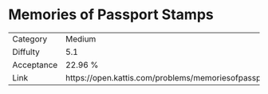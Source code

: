 # Memories of Passport Stamps

<table>
    <tr>
        <td>Category</td>
        <td>Medium</td>
    </tr>
    <tr>
        <td>Diffulty</td>
        <td>5.1</td>
    </tr>
    <tr>
        <td>Acceptance</td>
        <td>22.96 %</td>
    </tr>
    <tr>
        <td>Link</td>
        <td>https://open.kattis.com/problems/memoriesofpassportstamps</td>
    </tr>
</table>